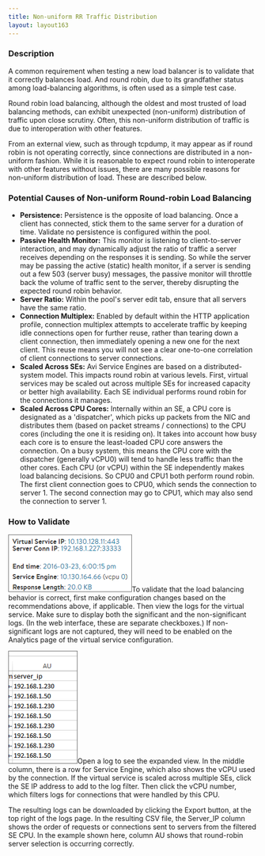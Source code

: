 ```yaml
---
title: Non-uniform RR Traffic Distribution
layout: layout163
---
```

### Description

A common requirement when testing a new load balancer is to validate that it correctly balances load. And round robin, due to its grandfather status among load-balancing algorithms, is often used as a simple test case.

Round robin load balancing, although the oldest and most trusted of load balancing methods, can exhibit unexpected (non-uniform) distribution of traffic upon close scrutiny. Often, this non-uniform distribution of traffic is due to interoperation with other features.

From an external view, such as through tcpdump, it may appear as if round robin is not operating correctly, since connections are distributed in a non-uniform fashion. While it is reasonable to expect round robin to interoperate with other features without issues, there are many possible reasons for non-uniform distribution of load. These are described below.

### Potential Causes of Non-uniform Round-robin Load Balancing

* **Persistence:** Persistence is the opposite of load balancing. Once a client has connected, stick them to the same server for a duration of time. Validate no persistence is configured within the pool.
* **Passive Health Monitor:** This monitor is listening to client-to-server interaction, and may dynamically adjust the ratio of traffic a server receives depending on the responses it is sending. So while the server may be passing the active (static) health monitor, if a server is sending out a few 503 (server busy) messages, the passive monitor will throttle back the volume of traffic sent to the server, thereby disrupting the expected round robin behavior.
* **Server Ratio:** Within the pool's server edit tab, ensure that all servers have the same ratio.
* **Connection Multiplex:** Enabled by default within the HTTP application profile, connection multiplex attempts to accelerate traffic by keeping idle connections open for further reuse, rather than tearing down a client connection, then immediately opening a new one for the next client. This reuse means you will not see a clear one-to-one correlation of client connections to server connections.
* **Scaled Across SEs:** Avi Service Engines are based on a distributed-system model. This impacts round robin at various levels. First, virtual services may be scaled out across multiple SEs for increased capacity or better high availability. Each SE individual performs round robin for the connections it manages.
* **Scaled Across CPU Cores:** Internally within an SE, a CPU core is designated as a 'dispatcher', which picks up packets from the NIC and distributes them (based on packet streams / connections) to the CPU cores (including the one it is residing on). It takes into account how busy each core is to ensure the least-loaded CPU core answers the connection. On a busy system, this means the CPU core with the dispatcher (generally vCPU0) will tend to handle less traffic than the other cores. Each CPU (or vCPU) within the SE independently makes load balancing decisions. So CPU0 and CPU1 both perform round robin. The first client connection goes to CPU0, which sends the connection to server 1. The second connection may go to CPU1, which may also send the connection to server 1.

### How to Validate

<a href="img/LogCPU0.png"><img class="size-full wp-image-6602 alignright" src="img/LogCPU0.png" alt="LogCPU0" width="250" height="116"></a>To validate that the load balancing behavior is correct, first make configuration changes based on the recommendations above, if applicable. Then view the logs for the virtual service. Make sure to display both the significant and the non-significant logs. (In the web interface, these are separate checkboxes.) If non-significant logs are not captured, they will need to be enabled on the Analytics page of the virtual service configuration.

<a href="img/RRList.png"><img class="size-full wp-image-6608 alignleft" src="img/RRList.png" alt="RRList" width="140" height="228"></a>Open a log to see the expanded view. In the middle column, there is a row for Service Engine, which also shows the vCPU used by the connection. If the virtual service is scaled across multiple SEs, click the SE IP address to add to the log filter. Then click the vCPU number, which filters logs for connections that were handled by this CPU.

The resulting logs can be downloaded by clicking the Export button, at the top right of the logs page. In the resulting CSV file, the Server_IP column shows the order of requests or connections sent to servers from the filtered SE CPU. In the example shown here, column AU shows that round-robin server selection is occurring correctly.
